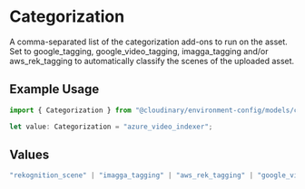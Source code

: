 # Categorization

A comma-separated list of the categorization add-ons to run on the asset. Set to google_tagging, google_video_tagging, imagga_tagging and/or aws_rek_tagging to automatically classify the scenes of the uploaded asset.

## Example Usage

```typescript
import { Categorization } from "@cloudinary/environment-config/models/components";

let value: Categorization = "azure_video_indexer";
```

## Values

```typescript
"rekognition_scene" | "imagga_tagging" | "aws_rek_tagging" | "google_video_tagging" | "google_tagging" | "visenze_recognition" | "azure_video_indexer"
```